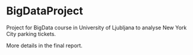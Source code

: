 # BigDataProject
Project for BigData course in University of Ljubljana to analyse New York City parking tickets.

More details in the final report.
